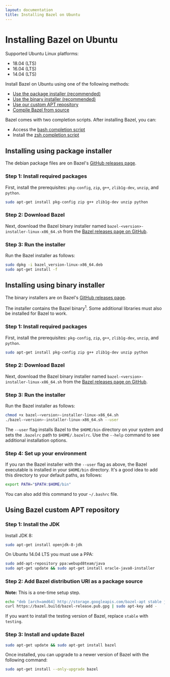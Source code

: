 ```yaml
---
layout: documentation
title: Installing Bazel on Ubuntu
---
```


<h1 id="ubuntu">Installing Bazel on Ubuntu</h1>

Supported Ubuntu Linux platforms:

*   18.04 (LTS)
*   16.04 (LTS)
*   14.04 (LTS)

Install Bazel on Ubuntu using one of the following methods:

*   [Use the package installer (recommended)](#install-with-package-installer-ubuntu)
*   [Use the binary installer (recommended)](#install-with-installer-ubuntu)
*   [Use our custom APT repository](#install-on-ubuntu)
*   [Compile Bazel from source](install-compile-source.md)

Bazel comes with two completion scripts. After installing Bazel, you can:

*   Access the [bash completion script](completion.md#bash)
*   Install the [zsh completion script](completion.md#zsh)

<h2 id="install-with-package-installer-ubuntu">Installing using package installer</h2>

The debian package files are on Bazel's [GitHub releases page](https://github.com/bazelbuild/bazel/releases).

### Step 1: Install required packages

First, install the prerequisites: `pkg-config`, `zip`, `g++`, `zlib1g-dev`, `unzip`, and `python`.

```bash
sudo apt-get install pkg-config zip g++ zlib1g-dev unzip python
```

### Step 2: Download Bazel

Next, download the Bazel binary installer named `bazel-<version>-installer-linux-x86_64.sh`
from the [Bazel releases page on GitHub](https://github.com/bazelbuild/bazel/releases).

### Step 3: Run the installer

Run the Bazel installer as follows:

```bash
sudo dpkg -i bazel_version-linux-x86_64.deb 
sudo apt-get install -f
```

<h2 id="install-with-installer-ubuntu">Installing using binary installer</h2>

The binary installers are on Bazel's [GitHub releases page](https://github.com/bazelbuild/bazel/releases).

The installer contains the Bazel binary<sup>1</sup>. Some additional libraries must
also be installed for Bazel to work.

### Step 1: Install required packages

First, install the prerequisites: `pkg-config`, `zip`, `g++`, `zlib1g-dev`, `unzip`, and `python`.

```bash
sudo apt-get install pkg-config zip g++ zlib1g-dev unzip python
```

### Step 2: Download Bazel

Next, download the Bazel binary installer named `bazel-<version>-installer-linux-x86_64.sh`
from the [Bazel releases page on GitHub](https://github.com/bazelbuild/bazel/releases).

### Step 3: Run the installer

Run the Bazel installer as follows:

```bash
chmod +x bazel-<version>-installer-linux-x86_64.sh
./bazel-<version>-installer-linux-x86_64.sh --user
```

The `--user` flag installs Bazel to the `$HOME/bin` directory on your system and
sets the `.bazelrc` path to `$HOME/.bazelrc`. Use the `--help` command to see
additional installation options.

### Step 4: Set up your environment

If you ran the Bazel installer with the `--user` flag as above, the Bazel
executable is installed in your `$HOME/bin` directory. It's a good idea to add
this directory to your default paths, as follows:

```bash
export PATH="$PATH:$HOME/bin"
```

You can also add this command to your `~/.bashrc` file.

<h2 id="install-on-ubuntu"> Using Bazel custom APT repository</h2>

### Step 1: Install the JDK

Install JDK 8:

```bash
sudo apt-get install openjdk-8-jdk
```

On Ubuntu 14.04 LTS you must use a PPA:

```bash
sudo add-apt-repository ppa:webupd8team/java
sudo apt-get update && sudo apt-get install oracle-java8-installer
```

### Step 2: Add Bazel distribution URI as a package source

**Note:** This is a one-time setup step.

```bash
echo "deb [arch=amd64] http://storage.googleapis.com/bazel-apt stable jdk1.8" | sudo tee /etc/apt/sources.list.d/bazel.list
curl https://bazel.build/bazel-release.pub.gpg | sudo apt-key add -
```

If you want to install the testing version of Bazel, replace `stable` with `testing`.

### Step 3: Install and update Bazel

```bash
sudo apt-get update && sudo apt-get install bazel
```

Once installed, you can upgrade to a newer version of Bazel with the following command:

```bash
sudo apt-get install --only-upgrade bazel
```
